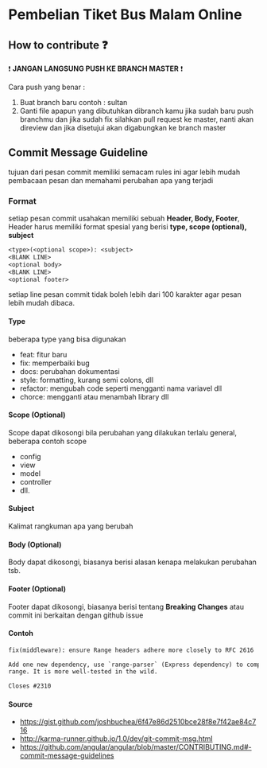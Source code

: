 # Pembelian Tiket Bus Malam Online

## How to contribute :question:

:heavy_exclamation_mark: **JANGAN LANGSUNG PUSH KE BRANCH MASTER** :heavy_exclamation_mark:

Cara push yang benar :

1. Buat branch baru contoh : sultan
2. Ganti file apapun yang dibutuhkan dibranch kamu jika sudah baru push branchmu dan jika sudah fix silahkan pull request ke master, nanti akan direview dan jika disetujui akan digabungkan ke branch master

## Commit Message Guideline

tujuan dari pesan commit memiliki semacam rules ini agar lebih mudah pembacaan pesan dan memahami perubahan apa yang terjadi

### Format

setiap pesan commit usahakan memiliki sebuah **Header, Body, Footer**, Header harus memiliki format spesial yang berisi **type, scope (optional), subject**

```txt
<type>(<optional scope>): <subject>
<BLANK LINE>
<optional body>
<BLANK LINE>
<optional footer>
```

setiap line pesan commit tidak boleh lebih dari 100 karakter agar pesan lebih mudah dibaca.

#### Type

beberapa type yang bisa digunakan

* feat: fitur baru
* fix: memperbaiki bug
* docs: perubahan dokumentasi
* style: formatting, kurang semi colons, dll
* refactor: mengubah code seperti mengganti nama variavel dll
* chorce: mengganti atau menambah library dll

#### Scope (Optional)

Scope dapat dikosongi bila perubahan yang dilakukan terlalu general, beberapa contoh scope

* config
* view
* model
* controller
* dll.

#### Subject

Kalimat rangkuman apa yang berubah

#### Body (Optional)

Body dapat dikosongi, biasanya berisi alasan kenapa melakukan perubahan tsb.

#### Footer (Optional)

Footer dapat dikosongi, biasanya berisi tentang **Breaking Changes** atau commit ini berkaitan dengan github issue

#### Contoh

```txt
fix(middleware): ensure Range headers adhere more closely to RFC 2616

Add one new dependency, use `range-parser` (Express dependency) to compute
range. It is more well-tested in the wild.

Closes #2310
```

#### Source

* https://gist.github.com/joshbuchea/6f47e86d2510bce28f8e7f42ae84c716
* http://karma-runner.github.io/1.0/dev/git-commit-msg.html
* https://github.com/angular/angular/blob/master/CONTRIBUTING.md#-commit-message-guidelines